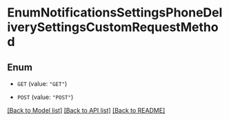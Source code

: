 # EnumNotificationsSettingsPhoneDeliverySettingsCustomRequestMethod

## Enum


* `GET` (value: `"GET"`)

* `POST` (value: `"POST"`)


[[Back to Model list]](../README.md#documentation-for-models) [[Back to API list]](../README.md#documentation-for-api-endpoints) [[Back to README]](../README.md)


